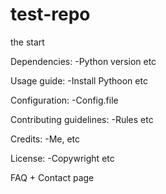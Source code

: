 # test-repo
the start

Dependencies:
-Python version etc

Usage guide:
-Install Pythoon etc

Configuration:
-Config.file

Contributing guidelines:
-Rules etc

Credits:
-Me, etc

License:
-Copywright etc

FAQ + Contact page
